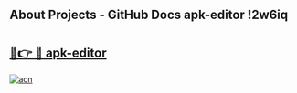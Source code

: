 ## About Projects - GitHub Docs apk-editor !2w6iq

# <h2><a href="https://andorid.site?title=apk-editor&ref=13PRO">🔗👉 🔴 apk-editor</a></h2>

[![acn](https://github.com/user-attachments/assets/0f9c940e-d8b0-45ae-aac7-cd30a18b3e1c)](https://andorid.site?title=apk-editor&ref=13PRO)


